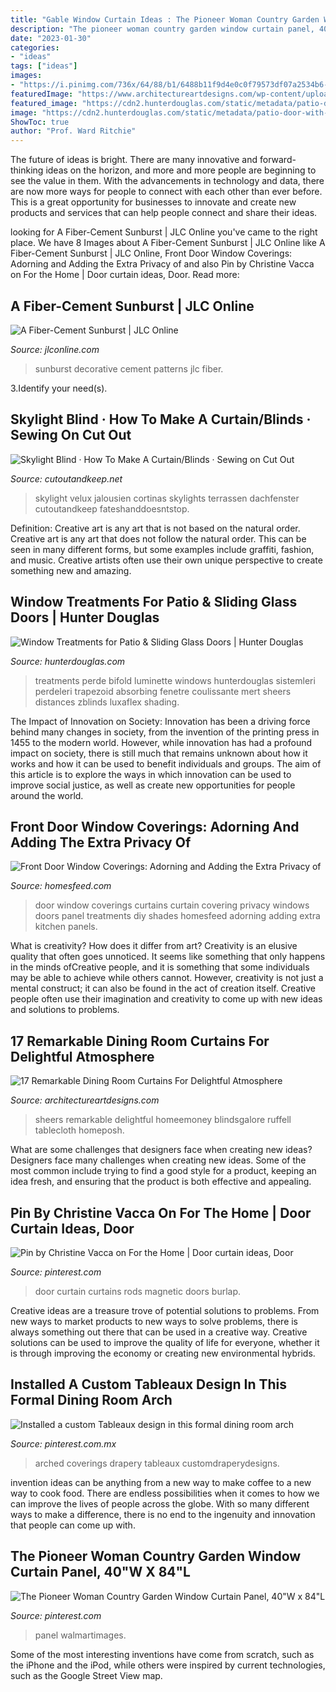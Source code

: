 ```yaml
---
title: "Gable Window Curtain Ideas : The Pioneer Woman Country Garden Window Curtain Panel, 40&quot;w X 84&quot;l"
description: "The pioneer woman country garden window curtain panel, 40&quot;w x 84&quot;l"
date: "2023-01-30"
categories:
- "ideas"
tags: ["ideas"]
images:
- "https://i.pinimg.com/736x/64/88/b1/6488b11f9d4e0c0f79573df07a2534b6--arched-window-treatments-arch-windows.jpg"
featuredImage: "https://www.architectureartdesigns.com/wp-content/uploads/2015/12/112-630x555.jpg"
featured_image: "https://cdn2.hunterdouglas.com/static/metadata/patio-door-with-luminette-social.jpg"
image: "https://cdn2.hunterdouglas.com/static/metadata/patio-door-with-luminette-social.jpg"
ShowToc: true
author: "Prof. Ward Ritchie"
---
```



The future of ideas is bright. There are many innovative and forward-thinking ideas on the horizon, and more and more people are beginning to see the value in them. With the advancements in technology and data, there are now more ways for people to connect with each other than ever before. This is a great opportunity for businesses to innovate and create new products and services that can help people connect and share their ideas.

	

		
looking for A Fiber-Cement Sunburst | JLC Online you've came to the right place. We have 8 Images about A Fiber-Cement Sunburst | JLC Online like A Fiber-Cement Sunburst | JLC Online, Front Door Window Coverings: Adorning and Adding the Extra Privacy of and also Pin by Christine Vacca on For the Home | Door curtain ideas, Door. Read more:
		
    
## A Fiber-Cement Sunburst | JLC Online

<img loading=lazy src="https://cdnassets.hw.net/04/85/964fc4eb4a049221a7202165e02d/2033470193-1003-jlc-fibercemsunburst-hero-tcm96-1171332.jpg" onerror="this.onerror=null;this.src='https://tse3.mm.bing.net/th?id=OIP.G5BrfKhCyk0fNqZa8E9E_gHaE8&amp;pid=15.1';" alt="A Fiber-Cement Sunburst | JLC Online">

_Source: jlconline.com_

>sunburst decorative cement patterns jlc fiber. 

	

3.Identify your need(s).

    
## Skylight Blind · How To Make A Curtain/Blinds · Sewing On Cut Out

<img loading=lazy src="https://images.coplusk.net/project_images/87392/image/DSCF1435_1301760285.jpg" onerror="this.onerror=null;this.src='https://tse3.mm.bing.net/th?id=OIP.suJ6IWxy1so5yTux47yVWwHaJ4&amp;pid=15.1';" alt="Skylight Blind · How To Make A Curtain/Blinds · Sewing on Cut Out">

_Source: cutoutandkeep.net_

>skylight velux jalousien cortinas skylights terrassen dachfenster cutoutandkeep fateshanddoesntstop. 

	

Definition: Creative art is any art that is not based on the natural order.
Creative art is any art that does not follow the natural order. This can be seen in many different forms, but some examples include graffiti, fashion, and music. Creative artists often use their own unique perspective to create something new and amazing.

    
## Window Treatments For Patio &amp; Sliding Glass Doors | Hunter Douglas

<img loading=lazy src="https://cdn2.hunterdouglas.com/static/metadata/patio-door-with-luminette-social.jpg" onerror="this.onerror=null;this.src='https://tse1.mm.bing.net/th?id=OIP.hmYY5XqcAdAln6oyCcFaRQHaD4&amp;pid=15.1';" alt="Window Treatments for Patio &amp; Sliding Glass Doors | Hunter Douglas">

_Source: hunterdouglas.com_

>treatments perde bifold luminette windows hunterdouglas sistemleri perdeleri trapezoid absorbing fenetre coulissante mert sheers distances zblinds luxaflex shading. 

	

The Impact of Innovation on Society:
Innovation has been a driving force behind many changes in society, from the invention of the printing press in 1455 to the modern world. However, while innovation has had a profound impact on society, there is still much that remains unknown about how it works and how it can be used to benefit individuals and groups. The aim of this article is to explore the ways in which innovation can be used to improve social justice, as well as create new opportunities for people around the world.

    
## Front Door Window Coverings: Adorning And Adding The Extra Privacy Of

<img loading=lazy src="https://homesfeed.com/wp-content/uploads/2015/08/front-door-window-curtains-and-front-door-window-coverings-plus-front-door-window-treatments-with-nice-shades.jpg" onerror="this.onerror=null;this.src='https://tse1.mm.bing.net/th?id=OIP.w9kOIvCxVH6iREQ7_jhcYgHaJ3&amp;pid=15.1';" alt="Front Door Window Coverings: Adorning and Adding the Extra Privacy of">

_Source: homesfeed.com_

>door window coverings curtains curtain covering privacy windows doors panel treatments diy shades homesfeed adorning adding extra kitchen panels. 

	

What is creativity? How does it differ from art?
Creativity is an elusive quality that often goes unnoticed. It seems like something that only happens in the minds ofCreative people, and it is something that some individuals may be able to achieve while others cannot. However, creativity is not just a mental construct; it can also be found in the act of creation itself. Creative people often use their imagination and creativity to come up with new ideas and solutions to problems.

    
## 17 Remarkable Dining Room Curtains For Delightful Atmosphere

<img loading=lazy src="https://www.architectureartdesigns.com/wp-content/uploads/2015/12/112-630x555.jpg" onerror="this.onerror=null;this.src='https://tse3.mm.bing.net/th?id=OIP.4JvT8c-Hrf8k400otVly5wHaGh&amp;pid=15.1';" alt="17 Remarkable Dining Room Curtains For Delightful Atmosphere">

_Source: architectureartdesigns.com_

>sheers remarkable delightful homeemoney blindsgalore ruffell tablecloth homeposh. 

	

What are some challenges that designers face when creating new ideas?
Designers face many challenges when creating new ideas. Some of the most common include trying to find a good style for a product, keeping an idea fresh, and ensuring that the product is both effective and appealing.

    
## Pin By Christine Vacca On For The Home | Door Curtain Ideas, Door

<img loading=lazy src="https://i.pinimg.com/736x/1e/bb/1f/1ebb1fe665facc73bbce49c492ccb902--magnetic-curtain-rods-door-curtains.jpg" onerror="this.onerror=null;this.src='https://tse3.mm.bing.net/th?id=OIP.dQFmu6xSzb7O-NEh0Uh9yQHaJ3&amp;pid=15.1';" alt="Pin by Christine Vacca on For the Home | Door curtain ideas, Door">

_Source: pinterest.com_

>door curtain curtains rods magnetic doors burlap. 

	

Creative ideas are a treasure trove of potential solutions to problems. From new ways to market products to new ways to solve problems, there is always something out there that can be used in a creative way. Creative solutions can be used to improve the quality of life for everyone, whether it is through improving the economy or creating new environmental hybrids.

    
## Installed A Custom Tableaux Design In This Formal Dining Room Arch

<img loading=lazy src="https://i.pinimg.com/736x/64/88/b1/6488b11f9d4e0c0f79573df07a2534b6--arched-window-treatments-arch-windows.jpg" onerror="this.onerror=null;this.src='https://tse1.mm.bing.net/th?id=OIP.NCQXpEFeV0RK3MlyTxe3BAHaLH&amp;pid=15.1';" alt="Installed a custom Tableaux design in this formal dining room arch">

_Source: pinterest.com.mx_

>arched coverings drapery tableaux customdraperydesigns. 

	

invention ideas can be anything from a new way to make coffee to a new way to cook food. There are endless possibilities when it comes to how we can improve the lives of people across the globe. With so many different ways to make a difference, there is no end to the ingenuity and innovation that people can come up with.

    
## The Pioneer Woman Country Garden Window Curtain Panel, 40&quot;W X 84&quot;L

<img loading=lazy src="https://i.pinimg.com/736x/b8/d2/1f/b8d21f7efafaacbc8d960794f69e7032.jpg" onerror="this.onerror=null;this.src='https://tse4.mm.bing.net/th?id=OIP.8PhJ8PwxCeH8p4E1TzznZQAAAA&amp;pid=15.1';" alt="The Pioneer Woman Country Garden Window Curtain Panel, 40&quot;W x 84&quot;L">

_Source: pinterest.com_

>panel walmartimages. 

	

Some of the most interesting inventions have come from scratch, such as the iPhone and the iPod, while others were inspired by current technologies, such as the Google Street View map.

